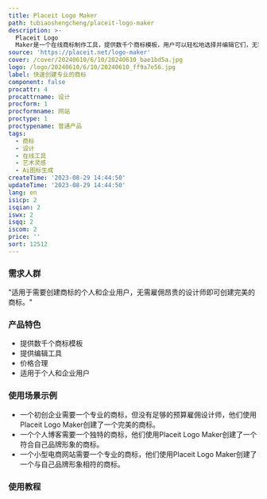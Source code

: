 ```yaml
---
title: Placeit Logo Maker
path: tubiaoshengcheng/placeit-logo-maker
description: >-
  Placeit Logo
  Maker是一个在线商标制作工具，提供数千个商标模板，用户可以轻松地选择并编辑它们，无需雇佣昂贵的设计师即可创建完美的商标。该产品的优势在于简单易用，提供了丰富的商标模板和编辑工具，价格合理，适用于个人和企业用户。
source: 'https://placeit.net/logo-maker'
cover: /cover/20240610/6/10/20240610_bae1bd5a.jpg
logo: /logo/20240610/6/10/20240610_ff9a7e56.jpg
label: 快速创建专业的商标
component: false
procattr: 4
procattrname: 设计
procform: 1
procformname: 网站
proctype: 1
proctypename: 普通产品
tags:
  - 商标
  - 设计
  - 在线工具
  - 艺术灵感
  - Ai图标生成
createTime: '2023-08-29 14:44:50'
updateTime: '2023-08-29 14:44:50'
lang: en
isicp: 2
isqian: 2
iswx: 2
isqq: 2
iscom: 2
price: ''
sort: 12512
---
```




### 需求人群
"适用于需要创建商标的个人和企业用户，无需雇佣昂贵的设计师即可创建完美的商标。"

### 产品特色
* 提供数千个商标模板
* 提供编辑工具
* 价格合理
* 适用于个人和企业用户

### 使用场景示例
* 一个初创企业需要一个专业的商标，但没有足够的预算雇佣设计师，他们使用Placeit Logo Maker创建了一个完美的商标。
* 一个个人博客需要一个独特的商标，他们使用Placeit Logo Maker创建了一个符合自己品牌形象的商标。
* 一个小型电商网站需要一个专业的商标，他们使用Placeit Logo Maker创建了一个与自己品牌形象相符的商标。

### 使用教程


  
